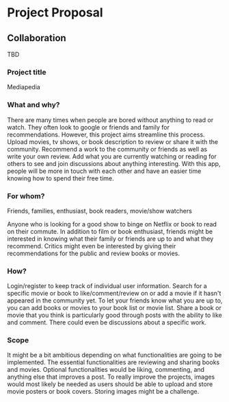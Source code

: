 # Project Proposal

## Collaboration

TBD

### Project title

Mediapedia

### What and why?

There are many times when people are bored without anything to read or watch. They often look to google or friends and family for recommendations. However, this project aims streamline this process. Upload movies, tv shows, or book description to review or share it with the community. Recommend a work to the community or friends as well as write your own review. Add what you are currently watching or reading for others to see and join discussions about anything interesting. With this app, people will be more in touch with each other and have an easier time knowing how to spend their free time.

### For whom?

Friends, families, enthusiast, book readers, movie/show watchers

Anyone who is looking for a good show to binge on Netflix or book to read on their commute. In addition to film or book enthusiast, friends might be interested in knowing what their family or friends are up to and what they recommend. Critics might even be interested by giving their recommendations for the public and review books or movies.

### How?

Login/register to keep track of individual user information. Search for a specific movie or book to like/comment/review on or add a movie if it hasn't appeared in the community yet. To let your friends know what you are up to, you can add books or movies to your book list or movie list. Share a book or movie that you think is particularly good through posts with the ability to like and comment. There could even be discussions about a specific work.

### Scope

It might be a bit ambitious depending on what functionalities are going to be implemented. The essential functionalities are reviewing and sharing books and movies. Optional functionalities would be liking, commenting, and anything else that improves a post. To really improve the projects, images would most likely be needed as users should be able to upload and store movie posters or book covers. Storing images might be a challenge.
